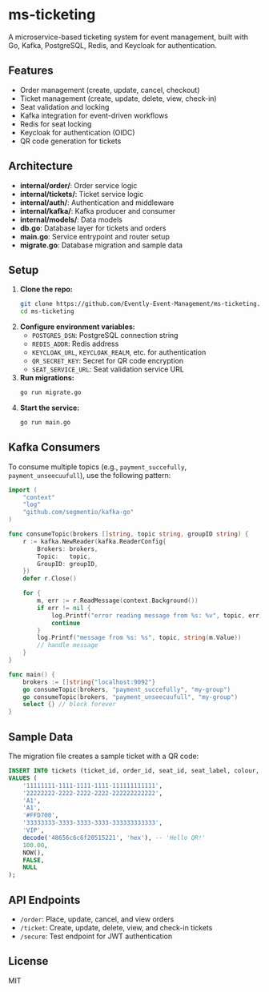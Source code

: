 # ms-ticketing

A microservice-based ticketing system for event management, built with Go, Kafka, PostgreSQL, Redis, and Keycloak for authentication.

## Features
- Order management (create, update, cancel, checkout)
- Ticket management (create, update, delete, view, check-in)
- Seat validation and locking
- Kafka integration for event-driven workflows
- Redis for seat locking
- Keycloak for authentication (OIDC)
- QR code generation for tickets

## Architecture
- **internal/order/**: Order service logic
- **internal/tickets/**: Ticket service logic
- **internal/auth/**: Authentication and middleware
- **internal/kafka/**: Kafka producer and consumer
- **internal/models/**: Data models
- **db.go**: Database layer for tickets and orders
- **main.go**: Service entrypoint and router setup
- **migrate.go**: Database migration and sample data

## Setup
1. **Clone the repo:**
   ```sh
   git clone https://github.com/Evently-Event-Management/ms-ticketing.git
   cd ms-ticketing
   ```
2. **Configure environment variables:**
   - `POSTGRES_DSN`: PostgreSQL connection string
   - `REDIS_ADDR`: Redis address
   - `KEYCLOAK_URL`, `KEYCLOAK_REALM`, etc. for authentication
   - `QR_SECRET_KEY`: Secret for QR code encryption
   - `SEAT_SERVICE_URL`: Seat validation service URL
3. **Run migrations:**
   ```sh
   go run migrate.go
   ```
4. **Start the service:**
   ```sh
   go run main.go
   ```

## Kafka Consumers
To consume multiple topics (e.g., `payment_succefully`, `payment_unseecuufull`), use the following pattern:

```go
import (
    "context"
    "log"
    "github.com/segmentio/kafka-go"
)

func consumeTopic(brokers []string, topic string, groupID string) {
    r := kafka.NewReader(kafka.ReaderConfig{
        Brokers: brokers,
        Topic:   topic,
        GroupID: groupID,
    })
    defer r.Close()

    for {
        m, err := r.ReadMessage(context.Background())
        if err != nil {
            log.Printf("error reading message from %s: %v", topic, err)
            continue
        }
        log.Printf("message from %s: %s", topic, string(m.Value))
        // handle message
    }
}

func main() {
    brokers := []string{"localhost:9092"}
    go consumeTopic(brokers, "payment_succefully", "my-group")
    go consumeTopic(brokers, "payment_unseecuufull", "my-group")
    select {} // block forever
}
```

## Sample Data
The migration file creates a sample ticket with a QR code:
```sql
INSERT INTO tickets (ticket_id, order_id, seat_id, seat_label, colour, tier_id, tier_name, qr_code, price_at_purchase, issued_at, checked_in, checked_in_time)
VALUES (
    '11111111-1111-1111-1111-111111111111',
    '22222222-2222-2222-2222-222222222222',
    'A1',
    'A1',
    '#FFD700',
    '33333333-3333-3333-3333-333333333333',
    'VIP',
    decode('48656c6c6f20515221', 'hex'), -- 'Hello QR!'
    100.00,
    NOW(),
    FALSE,
    NULL
);
```

## API Endpoints
- `/order`: Place, update, cancel, and view orders
- `/ticket`: Create, update, delete, view, and check-in tickets
- `/secure`: Test endpoint for JWT authentication

## License
MIT
